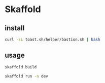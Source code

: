 # Skaffold

## install

```bash
curl -sL toast.sh/helper/bastion.sh | bash
```

## usage

```bash
skaffold build

skaffold run -n dev
```
